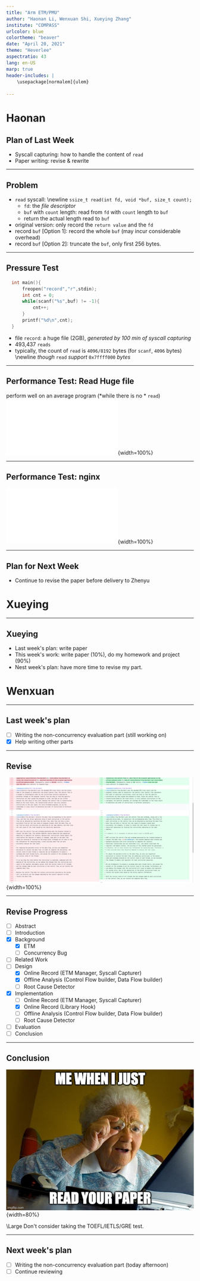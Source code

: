 ```yaml
---
title: "Arm ETM/PMU"
author: "Haonan Li, Wenxuan Shi, Xueying Zhang"
institute: "COMPASS"
urlcolor: blue
colortheme: "beaver"
date: "April 20, 2021"
theme: "Heverlee"
aspectratio: 43
lang: en-US
marp: true
header-includes: |
    \usepackage[normalem]{ulem}

---
```

# Haonan

## Plan of Last Week

- Syscall capturing: how to handle the content of `read`
- Paper writing: revise & rewrite

---

## Problem

- `read` syscall: \newline
  `ssize_t read(int fd, void *buf, size_t count);`
  - `fd`: the *file descriptor*
  - `buf` with `count` length: read from `fd` with `count` length to `buf`
  - return the actual length read to `buf`
- original version: only record the `return value` and the `fd`
- record `buf` \[Option 1\]: record the whole `buf` (may incur considerable overhead)
- record `buf` \[Option 2\]: truncate the `buf`, only first 256 bytes.

---

## Pressure Test


```c
  int main(){
	  freopen("record","r",stdin);
	  int cnt = 0;
	  while(scanf("%s",buf) != -1){
		  cnt++;
	  }
	  printf("%d\n",cnt);
  }
```

- file `record`: a huge file (2GB), *generated by 100 min of syscall capturing*
- 493,437 `reads`
- typically, the count of `read` is `4096/8192` bytes (for `scanf`, `4096` bytes) \newline
  *though* `read` *support* `0x7ffff000` *bytes*

---

## Performance Test: Read Huge file
perform well on an average program (*while there is no * `read`)
![Overhead for `read` content](images/record_content.pdf){width=100%}

---

## Performance Test: nginx
![Overhead for nginx](images/nginx.pdf){width=100%}
 

---

## Plan for Next Week

- Continue to revise the paper before delivery to Zhenyu 

# Xueying

---

## Xueying

- Last week's plan: write paper
- This week's work: write paper (10%), do my homework and project (90%)
- Nest week's plan: have more time to revise my part. 

# Wenxuan

---

## Last week's plan

- [ ] Writing the non-concurrency evaluation part (still working on)
- [x] Help writing other parts

---

## Revise

![](images/revise.png){width=100%}

---

## Revise Progress

- [ ] Abstract
- [ ] Introduction
- [x] Background
    - [x] ETM
    - [ ] Concurrency Bug
- [ ] Related Work
- [ ] Design
    - [x] Online Record (ETM Manager, Syscall Capturer)
    - [x] Offline Analysis (Control Flow builder, Data Flow builder)
    - [ ] Root Cause Detector
- [x] Implementation
    - [ ] Online Record (ETM Manager, Syscall Capturer)
    - [x] Online Record (Library Hook)
    - [ ] Offline Analysis (Control Flow builder, Data Flow builder)
    - [ ] Root Cause Detector
- [ ] Evaluation
- [ ] Conclusion

---

## Conclusion

![](images/meme.jpg){width=80%}

\Large Don't consider taking the TOEFL/IETLS/GRE test.

---

## Next week's plan

- [ ] Writing the non-concurrency evaluation part (today afternoon)
- [ ] Continue reviewing
